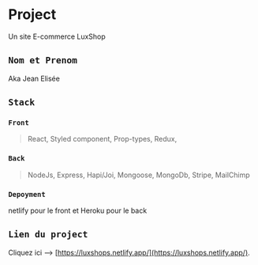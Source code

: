 # Project

Un site E-commerce LuxShop

## `Nom et Prenom`

Aka Jean Elisée

## `Stack`
### `Front`
> React, Styled component, Prop-types, Redux, 

### `Back`
>  NodeJs, Express, Hapi/Joi, Mongoose, MongoDb, Stripe, MailChimp

### `Depoyment`

netlify pour le front et Heroku pour le back

## `Lien du project`
Cliquez ici -->  [https://luxshops.netlify.app/](https://luxshops.netlify.app/).
